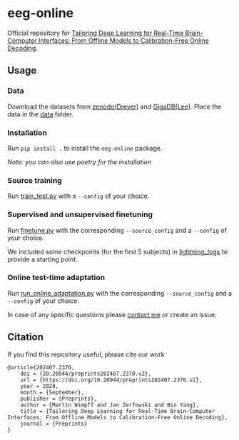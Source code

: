 # eeg-online
Official repository for [Tailoring Deep Learning for Real-Time Brain-Computer Interfaces: From Offline Models to Calibration-Free Online Decoding](https://www.preprints.org/manuscript/202407.2370/v2).
## Usage
### Data
Download the datasets from 
[zenodo(Dreyer)](https://zenodo.org/records/8089820) and 
[GigaDB(Lee)](http://gigadb.org/dataset/100542).
Place the data in the [data](data) folder.
### Installation
Run ``pip install .`` to install the ``eeg-online`` package.

_Note: you can also use poetry for the installation_
### Source training
Run [train_test.py](eeg_online/train_test.py) with a ``--config`` of your choice.
### Supervised and unsupervised finetuning
Run [finetune.py](eeg_online/finetune.py) with the corresponding 
``--source_config`` and a ``--config`` of your choice.

We included some checkpoints (for the first 5 subjects) 
in [lightning_logs](eeg_online/lightning_logs) to provide a starting point.

### Online test-time adaptation
Run [run_online_adaptation.py](eeg_online/tta/run_online_adaptation.py) with the corresponding 
``--source_config`` and a ``--config`` of your choice.

In case of any specific questions please
[contact me](mailto:martin.wimpff@iss.uni-stuttgart.de) or create an issue.

## Citation
If you find this repository useful, please cite our work
```
@article{202407.2370,
	doi = {10.20944/preprints202407.2370.v2},
	url = {https://doi.org/10.20944/preprints202407.2370.v2},
	year = 2024,
	month = {September},
	publisher = {Preprints},
	author = {Martin Wimpff and Jan Zerfowski and Bin Yang},
	title = {Tailoring Deep Learning for Real-Time Brain-Computer Interfaces: From Offline Models to Calibration-Free Online Decoding},
	journal = {Preprints}
}
```
